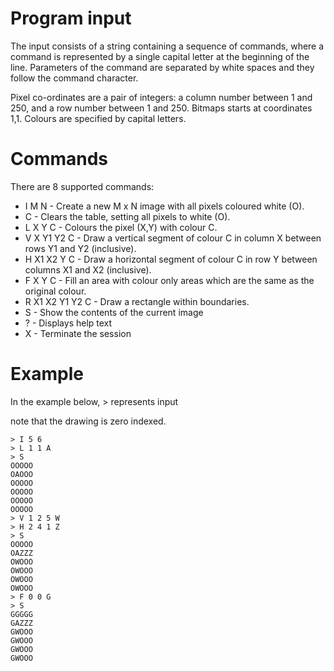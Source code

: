 # Program input

The input consists of a string containing a sequence of commands, where
a command is represented by a single capital letter at the beginning of the line.
Parameters of the command are separated by white spaces and they follow the command character.

Pixel co-ordinates are a pair of integers: a column number between 1 and 250, and a row number between 1 and 250. Bitmaps starts at coordinates 1,1. Colours are specified by capital letters.

# Commands

There are 8 supported commands:

* I M N - Create a new M x N image with all pixels coloured white (O).
* C - Clears the table, setting all pixels to white (O).
* L X Y C - Colours the pixel (X,Y) with colour C.
* V X Y1 Y2 C - Draw a vertical segment of colour C in column X between rows Y1 and Y2 (inclusive).
* H X1 X2 Y C - Draw a horizontal segment of colour C in row Y between columns X1 and X2 (inclusive).
* F X Y C - Fill an area with colour only areas which are the same as the original colour.
* R X1 X2 Y1 Y2 C - Draw a rectangle within boundaries.
* S - Show the contents of the current image
* ? - Displays help text
* X - Terminate the session

# Example

In the example below, > represents input

note that the drawing is zero indexed.

```
> I 5 6
> L 1 1 A
> S
OOOOO
OAOOO
OOOOO
OOOOO
OOOOO
OOOOO
> V 1 2 5 W
> H 2 4 1 Z
> S
OOOOO
OAZZZ
OWOOO
OWOOO
OWOOO
OWOOO
> F 0 0 G
> S
GGGGG
GAZZZ
GWOOO
GWOOO
GWOOO
GWOOO
```
